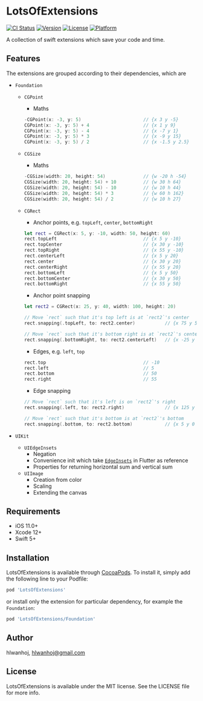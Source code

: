 # LotsOfExtensions

[![CI Status](https://img.shields.io/travis/hlwanhoj/LotsOfExtensions.svg?style=flat)](https://travis-ci.org/hlwanhoj/LotsOfExtensions)
[![Version](https://img.shields.io/cocoapods/v/LotsOfExtensions.svg?style=flat)](https://cocoapods.org/pods/LotsOfExtensions)
[![License](https://img.shields.io/cocoapods/l/LotsOfExtensions.svg?style=flat)](https://cocoapods.org/pods/LotsOfExtensions)
[![Platform](https://img.shields.io/cocoapods/p/LotsOfExtensions.svg?style=flat)](https://cocoapods.org/pods/LotsOfExtensions)

A collection of swift extensions which save your code and time. 

## Features

The extensions are grouped according to their dependencies, which are
- `Foundation`
    - `CGPoint`
        - Maths

        ```swift
        -CGPoint(x: -3, y: 5)                       // {x 3 y -5}
        CGPoint(x: -3, y: 5) + 4                    // {x 1 y 9}
        CGPoint(x: -3, y: 5) - 4                    // {x -7 y 1}
        CGPoint(x: -3, y: 5) * 3                    // {x -9 y 15}
        CGPoint(x: -3, y: 5) / 2                    // {x -1.5 y 2.5}
        ```
    - `CGSize`
        - Maths

        ```swift
        -CGSize(width: 20, height: 54)              // {w -20 h -54}
        CGSize(width: 20, height: 54) + 10          // {w 30 h 64}
        CGSize(width: 20, height: 54) - 10          // {w 10 h 44}
        CGSize(width: 20, height: 54) * 3           // {w 60 h 162}
        CGSize(width: 20, height: 54) / 2           // {w 10 h 27}
        ```
    - `CGRect`
        - Anchor points, e.g. `topLeft`, `center`, `bottomRight`

        ```swift
        let rect = CGRect(x: 5, y: -10, width: 50, height: 60)
        rect.topLeft                                // {x 5 y -10}
        rect.topCenter                              // {x 30 y -10}
        rect.topRight                               // {x 55 y -10}
        rect.centerLeft                             // {x 5 y 20}
        rect.center                                 // {x 30 y 20}
        rect.centerRight                            // {x 55 y 20}
        rect.bottomLeft                             // {x 5 y 50}
        rect.bottomCenter                           // {x 30 y 50}
        rect.bottomRight                            // {x 55 y 50}
        ```
        
        - Anchor point snapping

        ```swift
        let rect2 = CGRect(x: 25, y: 40, width: 100, height: 20)

        // Move `rect` such that it's top left is at `rect2`'s center
        rect.snapping(.topLeft, to: rect2.center)           // {x 75 y 50 w 50 h 60}

        // Move `rect` such that it's bottom right is at `rect2`'s center left
        rect.snapping(.bottomRight, to: rect2.centerLeft)   // {x -25 y -10 w 50 h 60}
        ```

        - Edges, e.g. `left`, `top`

        ```swift
        rect.top                                    // -10
        rect.left                                   // 5
        rect.bottom                                 // 50
        rect.right                                  // 55
        ```

        - Edge snapping

        ```swift
        // Move `rect` such that it's left is on `rect2`'s right
        rect.snapping(.left, to: rect2.right)               // {x 125 y -10 w 50 h 60}

        // Move `rect` such that it's bottom is at `rect2`'s bottom
        rect.snapping(.bottom, to: rect2.bottom)            // {x 5 y 0 w 50 h 60}
        ```

- `UIKit`
    - `UIEdgeInsets`
        - Negation
        - Convenience init which take [`EdgeInsets`](https://api.flutter.dev/flutter/painting/EdgeInsets-class.html) in Flutter as reference
        - Properties for returning horizontal sum and vertical sum
    - `UIImage`
        - Creation from color
        - Scaling
        - Extending the canvas

## Requirements

- iOS 11.0+
- Xcode 12+
- Swift 5+

## Installation

LotsOfExtensions is available through [CocoaPods](https://cocoapods.org). To install it, simply add the following line to your Podfile:

```ruby
pod 'LotsOfExtensions'
```

or install only the extension for particular dependency, for example the `Foundation`:

```ruby
pod 'LotsOfExtensions/Foundation'
```

## Author

hlwanhoj, hlwanhoj@gmail.com

## License

LotsOfExtensions is available under the MIT license. See the LICENSE file for more info.
